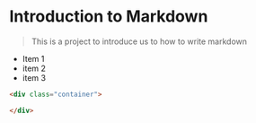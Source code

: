 # Introduction to Markdown 
> This is a project to introduce us to how to write markdown

* Item 1
* item 2
* item 3

```html
<div class="container">

</div>
```
